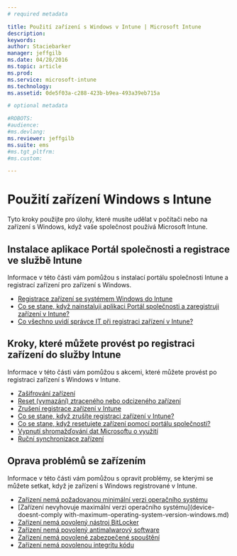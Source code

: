 ```yaml
---
# required metadata

title: Použití zařízení s Windows v Intune | Microsoft Intune
description:
keywords:
author: Staciebarker
manager: jeffgilb
ms.date: 04/28/2016
ms.topic: article
ms.prod:
ms.service: microsoft-intune
ms.technology:
ms.assetid: 0de5f03a-c288-423b-b9ea-493a39eb715a

# optional metadata

#ROBOTS:
#audience:
#ms.devlang:
ms.reviewer: jeffgilb
ms.suite: ems
#ms.tgt_pltfrm:
#ms.custom:

---
```


# Použití zařízení Windows s Intune

Tyto kroky použijte pro úlohy, které musíte udělat v počítači nebo na zařízení s Windows, když vaše společnost používá Microsoft Intune.

## Instalace aplikace Portál společnosti a registrace ve službě Intune

Informace v této části vám pomůžou s instalací portálu společnosti Intune a registrací zařízení pro zařízení s Windows.

- [Registrace zařízení se systémem Windows do Intune](enroll-your-device-in-intune-windows.md)</br>
- [Co se stane, když nainstaluji aplikaci Portál společnosti a zaregistruji zařízení v Intune?](what-happens-if-you-install-the-company-portal-app-and-enroll-your-device-in-intune-windows.md)</br>
- [Co všechno uvidí správce IT při registraci zařízení v Intune?](what-can-your-it-administrator-see-when-you-enroll-your-device-in-intune-windows.md)

## Kroky, které můžete provést po registraci zařízení do služby Intune

Informace v této části vám pomůžou s akcemi, které můžete provést po registraci zařízení s Windows v Intune.

- [Zašifrování zařízení](encrypt-your-device-windows.md)</br>
- [Reset (vymazání) ztraceného nebo odcizeného zařízení](reset-erase-your-lost-or-stolen-device-windows.md)</br>
- [Zrušení registrace zařízení v Intune](unenroll-your-device-from-intune-windows.md)</br>
- [Co se stane, když zrušíte registraci zařízení v Intune?](what-happens-if-you-unenroll-your-device-from-intune-windows.md)</br>
- [Co se stane, když resetujete zařízení pomocí portálu společnosti?](what-happens-if-you-reset-your-device-using-the-company-portal-windows.md)</br>
- [Vypnutí shromažďování dat Microsoftu o využití](turn-off-microsoft-usage-data-collection-windows.md)</br>
- [Ruční synchronizace zařízení](sync-your-device-manually-windows.md)

## Oprava problémů se zařízením

Informace v této části vám pomůžou s opravit problémy, se kterými se můžete setkat, když je zařízení s Windows registrované v Intune.

- [Zařízení nemá požadovanou minimální verzi operačního systému](device-doesnt-have-the-required-minimum-operating-system-version-windows.md)</br>
- [Zařízení nevyhovuje maximální verzi operačního systému](device-doesnt-comply with-maximum-operating-system-version-windows.md)</br>
- [Zařízení nemá povolený nástroj BitLocker](device-doesnt-have-bitlocker-enabled-windows.md)</br>
- [Zařízení nemá povolený antimalwarový software](device-doesnt-have-antimalware-software-enabled-windows.md)</br>
- [Zařízení nemá povolené zabezpečené spouštění](device-doesnt-have-secure-boot-enabled-windows.md)</br>
- [Zařízení nemá povolenou integritu kódu](device-doesnt-have-code-integrity-enabled-windows.md)




<!--HONumber=May16_HO1-->


